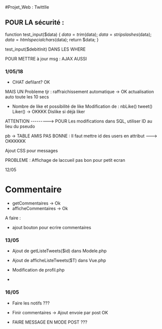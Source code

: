 #Projet_Web : TwittIIe


## POUR LA sécurité : 

function test_input($data) {
  $data = trim($data);
  $data = stripslashes($data);
  $data = htmlspecialchars($data);
  return $data;
}

test_input($debitInit) DANS LES WHERE


POUR METTRE à jour msg : AJAX AUSSI


### 1/05/18

+ CHAT defilant? OK

MAIS UN Probleme tjr : raffraichissement automatique -> OK actualisation auto toute les 10 secs


+ Nombre de like et possibilité de like
    Modification de  :
        nbLike()
        tweet()
        Liker() -> OKKKK
        Dislike si déjà liker


ATTENTION ---------> POUR Les modifications dans SQL, utiliser ID au lieu du pseudo

pb -> TABLE AMIS PAS BONNE : Il faut mettre id des users en attribut ---> OKKKKKK


Ajout CSS pour messages 


PROBLEME : Affichage de laccueil pas bon pour petit ecran


12/05
# Commentaire
+ getCommentaires -> Ok
+ afficheCommentaires -> Ok

A faire :
+ ajout bouton pour ecrire commentaires

### 13/05
+ Ajout de getListeTweets($id) dans Modele.php
+ Ajout de afficheListeTweets($T) dans Vue.php
+ Modification de profil.php

+ 

### 16/05

+ Faire les notifs ???
+ Finir commentaires -> Ajout envoie par post OK

+ FAIRE MESSAGE EN MODE POST ???





























